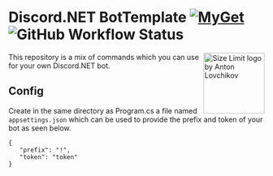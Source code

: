 # Discord.NET BotTemplate [![MyGet](https://img.shields.io/myget/discord-net/v/Discord.Net.svg)](https://www.myget.org/feed/Packages/discord-net)  ![GitHub Workflow Status](https://img.shields.io/github/workflow/status/directoire/Discord.NET-Template/CodeQL)

<img src="https://i.imgur.com/yg3BYh4.png" align="right"
     alt="Size Limit logo by Anton Lovchikov" width="120" height="120">

This repository is a mix of commands which you can use for your own Discord.NET bot.

## Config
Create in the same directory as Program.cs a file named  `appsettings.json` which can be used to provide the prefix and token of your bot as seen below.


```
{
   "prefix": "!",
   "token": "token"
}
```
